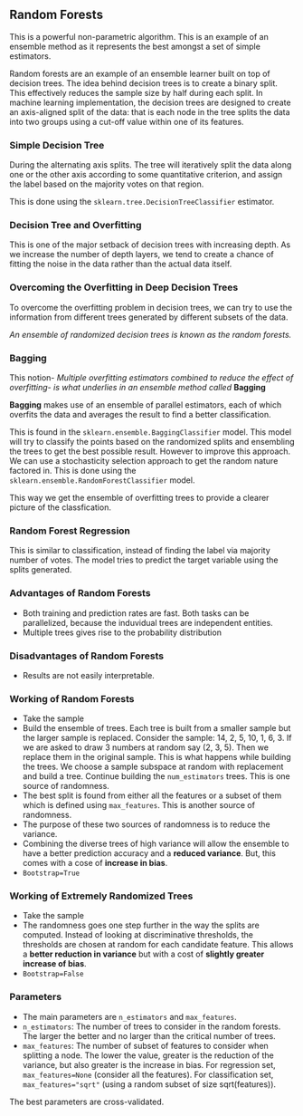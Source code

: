 ## Random Forests
This is a powerful non-parametric algorithm. This is an example of an ensemble method as it represents the best amongst a set of simple estimators.

Random forests are an example of an ensemble learner built on top of decision trees. The idea behind decision trees is to create a binary split. This effectively reduces the sample size by half during each split. In machine learning implementation, the decision trees are designed to create an axis-aligned split of the data: that is each node in the tree splits the data into two groups using a cut-off value within one of its features.

### Simple Decision Tree
During the alternating axis splits. The tree will iteratively split the data along one or the other axis according to some quantitative criterion, and assign the label based on the majority votes on that region.

This is done using the `sklearn.tree.DecisionTreeClassifier` estimator. 

### Decision Tree and Overfitting
This is one of the major setback of decision trees with increasing depth. As we increase the number of depth layers, we tend to create a chance of fitting the noise in the data rather than the actual data itself.

### Overcoming the Overfitting in Deep Decision Trees
To overcome the overfitting problem in decision trees, we can try to use the information from different trees generated by different subsets of the data.

<em>An ensemble of randomized decision trees is known as the random forests.</em>

### Bagging
This notion- <em>Multiple overfitting estimators combined to reduce the effect of overfitting- is what underlies in an ensemble method called </em> <b>Bagging</b>

<b>Bagging</b> makes use of an ensemble of parallel estimators, each of which overfits the data and averages the result to find a better classification.

This is found in the `sklearn.ensemble.BaggingClassifier` model. This model will try to classify the points based on the randomized splits and ensembling the trees to get the best possible result. However to improve this approach. We can use a stochasticity selection approach to get the random nature factored in. This is done using the `sklearn.ensemble.RandomForestClassifier` model.

This way we get the ensemble of overfitting trees to provide a clearer picture of the classfication.

### Random Forest Regression

This is similar to classification, instead of finding the label via majority number of votes. The model tries to predict the target variable using the splits generated.

### Advantages of Random Forests
- Both training and prediction rates are fast. Both tasks can be parallelized, because the induvidual trees are independent entities.
- Multiple trees gives rise to the probability distribution


### Disadvantages of Random Forests
- Results are not easily interpretable. 

### Working of Random Forests
- Take the sample
- Build the ensemble of trees. Each tree is built from a smaller sample but the larger sample is replaced. Consider the sample: 14, 2, 5, 10, 1, 6, 3. If we are asked to draw 3 numbers at random say (2, 3, 5). Then we replace them in the original sample. This is what happens while building the trees. We choose a sample subspace at random with replacement and build a tree. Continue building the `num_estimators` trees. This is one source of randomness.
- The best split is found from either all the features or a subset of them which is defined using `max_features`. This is another source of randomness.
- The purpose of these two sources of randomness is to reduce the variance.
- Combining the diverse trees of high variance will allow the ensemble to have a better prediction accuracy and a <b>reduced variance</b>. But, this comes with a cose of <b>increase in bias</b>.
- `Bootstrap=True`

### Working of Extremely Randomized Trees
- Take the sample
- The randomness goes one step further in the way the splits are computed. Instead of looking at discriminative thresholds, the thresholds are chosen at random for each candidate feature. This allows a <b>better reduction in variance</b> but with a cost of <b>slightly greater increase of bias</b>.
- `Bootstrap=False`

### Parameters
- The main parameters are `n_estimators` and `max_features`. 
- `n_estimators`: The number of trees to consider in the random forests. The larger the better and no larger than the critical number of trees.
- `max_features`: The number of subset of features to consider when splitting a node. The lower the value, greater is the reduction of the variance, but also greater is the increase in bias. For regression set, `max_features=None` (consider all the features). For classification set, `max_features="sqrt"` (using a random subset of size sqrt(features)).

The best parameters are cross-validated.